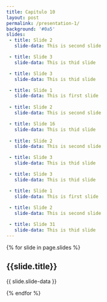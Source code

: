 ```yaml
---
title: Capitulo 10
layout: post
permalink: /presentation-1/
background: '#0a5'
slides:
 - title: Slide 2
   slide-data: This is second slide

 - title: Slide 3
   slide-data: This is thid slide

 - title: Slide 3
   slide-data: This is thid slide 

 - title: Slide 1
   slide-data: This is first slide
     
 - title: Slide 2
   slide-data: This is second slide

 - title: Slide 16
   slide-data: This is thid slide
     
 - title: Slide 2
   slide-data: This is second slide

 - title: Slide 3
   slide-data: This is thid slide

 - title: Slide 3
   slide-data: This is thid slide 

 - title: Slide 1
   slide-data: This is first slide
     
 - title: Slide 2
   slide-data: This is second slide

 - title: Slide 31
   slide-data: This is thid slide
---
```


{% for slide in page.slides %}
                    
<section data-background="{% if slide.background %}{{slide.background}}{% else %}{{page.background}}{% endif %}"><h1>{{slide.title}}</h1>{{ slide.slide-data }}</section>
                    
{% endfor %}
    